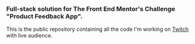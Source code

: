 ### Full-stack solution for The Front End Mentor's Challenge "Product Feedback App".

This is the public repository containing all the code I'm working on [Twitch](https://twitch.tv/hollow_een_) with live audience.
